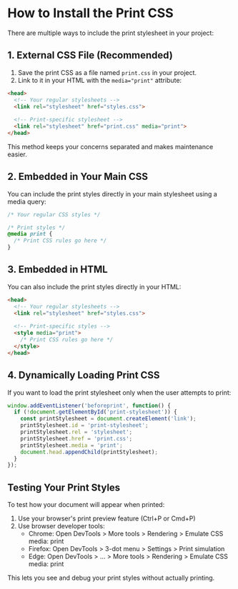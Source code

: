 # How to Install the Print CSS

There are multiple ways to include the print stylesheet in your project:

## 1. External CSS File (Recommended)

1. Save the print CSS as a file named `print.css` in your project.
2. Link to it in your HTML with the `media="print"` attribute:

```html
<head>
  <!-- Your regular stylesheets -->
  <link rel="stylesheet" href="styles.css">
  
  <!-- Print-specific stylesheet -->
  <link rel="stylesheet" href="print.css" media="print">
</head>
```

This method keeps your concerns separated and makes maintenance easier.

## 2. Embedded in Your Main CSS

You can include the print styles directly in your main stylesheet using a media query:

```css
/* Your regular CSS styles */

/* Print styles */
@media print {
  /* Print CSS rules go here */
}
```

## 3. Embedded in HTML

You can also include the print styles directly in your HTML:

```html
<head>
  <!-- Your regular stylesheets -->
  <link rel="stylesheet" href="styles.css">
  
  <!-- Print-specific styles -->
  <style media="print">
    /* Print CSS rules go here */
  </style>
</head>
```

## 4. Dynamically Loading Print CSS

If you want to load the print stylesheet only when the user attempts to print:

```javascript
window.addEventListener('beforeprint', function() {
  if (!document.getElementById('print-stylesheet')) {
    const printStylesheet = document.createElement('link');
    printStylesheet.id = 'print-stylesheet';
    printStylesheet.rel = 'stylesheet';
    printStylesheet.href = 'print.css';
    printStylesheet.media = 'print';
    document.head.appendChild(printStylesheet);
  }
});
```

## Testing Your Print Styles

To test how your document will appear when printed:

1. Use your browser's print preview feature (Ctrl+P or Cmd+P)
2. Use browser developer tools:
   - Chrome: Open DevTools > More tools > Rendering > Emulate CSS media: print
   - Firefox: Open DevTools > 3-dot menu > Settings > Print simulation
   - Edge: Open DevTools > ... > More tools > Rendering > Emulate CSS media: print

This lets you see and debug your print styles without actually printing.
